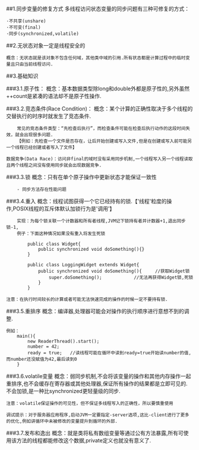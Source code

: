 
##1.同步变量的修复方式
    多线程访问状态变量的同步问题有三种可修复的方式：
	
	·不共享(unshare)
	·不可变(final)
	·同步(synchronized,volatile)


##2.无状态对象一定是线程安全的
	
	概念：无状态就是该对象不包含任何域，其他类中域的引用.所有状态都是计算过程中的临时变量且只由当前线程访问.
	
	
##3.基础知识 
	
###3.1.原子性：
    概念：基本数据类型除long和double外都是原子性的,另外虽然++count是紧凑的语法却不是原子性操作.

###3.2.竞态条件(Race Condition)：
    概念：某个计算的正确性取决于多个线程的交替执行的时序时就发生了竞态条件.
        
        常见的竞态条件类型：“先检查后执行”，而检查条件可能在检查后执行动作的这段时间失效，就会出现很多问题.
        【例如：先检查一个文件是否存在，让后开始创建或写入文件,但是在创建或写入前可能另一个线程已经创建或者写入了文件】
    
    数据竞争(Data Race)：访问非final的域时没有采用同步机制,一个线程写入另一个线程读取且两个线程之间没有使用同步就会出现数据竞争.

###3.3.锁
    概念：只有在单个原子操作中更新状态才能保证一致性 
        
        - 同步方法存在性能问题

###3.4.重入
    概念：线程试图获得一个它已经持有的锁.【'线程'粒度的操作,POSIX线程的互斥体默认加锁行为是'调用'】
        
        实现：为每个锁关联一个计数器和所有者线程,JVM记下锁持有者并计数器+1,退出同步锁-1,
        例子：下面这种情况如果没有重入将发生死锁
            
            public class Widget{
                public synchronized void doSomething(){}
            }
            
            public class LoggingWidget extends Widget{
                public synchronized void doSomething(){		//获取Widget锁
                    super.doSomething();			//无法再获得Widget锁,死锁
                }
            }
            
    注意：在执行时间较长的计算或者可能无法快速完成的操作的时候一定不要持有锁.

###3.5.重排序
    概念：编译器,处理器可能会对操作的执行顺序进行意想不到的调整.
    
    例如： 
        main(){
            new ReaderThread().start();
            number = 42;
            ready = true;	//读线程可能在循环中读到ready=true开始读number的值,而number还没赋值为42,最后读到0
        }

###3.6.volatile变量
    概念：弱同步机制,不会将该变量的操作和其他内存操作一起重排序,也不会缓存在寄存器或其他处理器,保证所有操作的结果都是立即可见的.
        不会加锁,是一种比synchronized更轻量级的同步.
    
    注意：volatile保证操作的可见性，但不保证多线程写入的正确性，所以要慎重使用

    调试提示：对于服务器应用程序,启动JVM一定要指定-server选项,这比-client进行了更多的优化,例如讲循环中未被修改的变量提升到循环的外部.

###3.7.发布和逸出
    概念：就是类将私有数组变量等通过公有方法暴露,所有可使用该方法的线程都能修改这个数据,private定义也就没有意义了.
































